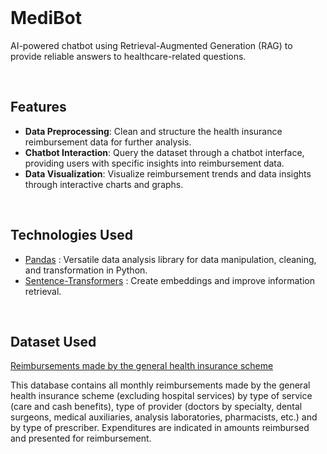 <br>

# MediBot 

AI-powered chatbot using Retrieval-Augmented Generation (RAG) to provide reliable answers to healthcare-related questions.


<br>

## Features

- **Data Preprocessing**: Clean and structure the health insurance reimbursement data for further analysis.
- **Chatbot Interaction**: Query the dataset through a chatbot interface, providing users with specific insights into reimbursement data.
- **Data Visualization**: Visualize reimbursement trends and data insights through interactive charts and graphs.

<br>

## Technologies Used

- [Pandas](https://pandas.pydata.org/) : Versatile data analysis library for data manipulation, cleaning, and transformation in Python.
- [Sentence-Transformers](https://sbert.net/) : Create embeddings and improve information retrieval.

<br>

## Dataset Used

[Reimbursements made by the general health insurance scheme](https://www.data.gouv.fr/fr/datasets/depenses-d-assurance-maladie-hors-prestations-hospitalieres-donnees-nationales/)

This database contains all monthly reimbursements made by the general health insurance scheme (excluding hospital services) by type of service (care and cash benefits), type of provider (doctors by specialty, dental surgeons, medical auxiliaries, analysis laboratories, pharmacists, etc.) and by type of prescriber. Expenditures are indicated in amounts reimbursed and presented for reimbursement.
